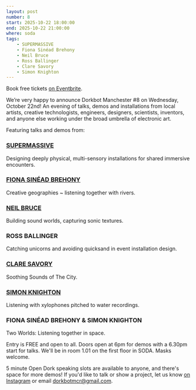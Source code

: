```yaml
---
layout: post
number: 8
start: 2025-10-22 18:00:00
end: 2025-10-22 21:00:00
where: soda
tags:
    - SUPERMASSIVE
    - Fiona Sinéad Brehony
    - Neil Bruce
    - Ross Ballinger
    - Clare Savory
    - Simon Knighton
---
```


Book free tickets <a href="https://www.eventbrite.co.uk/e/dorkbot-manchester-8-tickets-1769471720549">on Eventbrite</a>.

We’re very happy to announce Dorkbot Manchester #8 on Wednesday, October 22nd! An evening of talks, demos and installations from local  artists, creative technologists, engineers, designers, scientists, inventors, and anyone else working under the broad umbrella of electronic art. 

Featuring talks and demos from:

### [SUPERMASSIVE](https://www.supermassive.uk/)
Designing deeply physical, multi-sensory installations for shared immersive encounters.

### [FIONA SINÉAD BREHONY](https://www.instagram.com/fiona.brehony)
Creative geographies ~ listening together with rivers.

### [NEIL BRUCE](https://www.instagram.com/spencerbrucesound)
Building sound worlds, capturing sonic textures.

### ROSS BALLINGER
Catching unicorns and avoiding quicksand in event installation design.

### [CLARE SAVORY](https://www.instagram.com/claresavory/)
Soothing Sounds of The City.

### [SIMON KNIGHTON](https://www.instagram.com/knightonsimon/)
Listening with xylophones pitched to water recordings.

### FIONA SINÉAD BREHONY & SIMON KNIGHTON
Two Worlds: Listening together in space.

Entry is FREE and open to all. Doors open at 6pm for demos with a 6.30pm start for talks. We'll be in room 1.01 on the first floor in SODA. Masks welcome. 

5 minute Open Dork speaking slots are available to anyone, and there's space for more demos! If you'd like to talk or show a project, let us know [on Instagram](https://www.instagram.com/dorkbotmcr/) or email <a href="mailto:dorkbotmcr@gmail.com">dorkbotmcr@gmail.com</a>.

